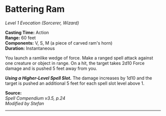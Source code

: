 # Battering Ram
*Level 1 Evocation (Sorcerer, Wizard)*

**Casting Time:** Action  
**Range:** 60 feet  
**Components:** V, S, M (a piece of carved ram's horn)  
**Duration:** Instantaneous

You launch a ramlike wedge of force. Make a ranged spell attack against one creature or object in range. On a hit, the target takes 2d10 Force damage and is pushed 5 feet away from you.

***Using a Higher-Level Spell Slot.*** The damage increases by 1d10 and the target is pushed an additional 5 feet for each spell slot level above 1.

**Source:**  
*Spell Compendium v3.5, p.24*  
*Modified by Stefan*  


---